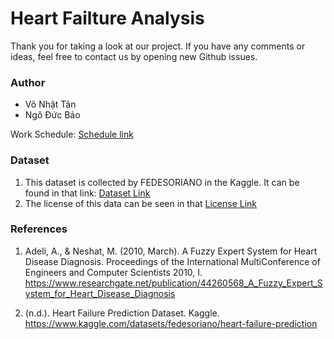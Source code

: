 # Heart Failture Analysis

Thank you for taking a look at our project.
If you have any comments or ideas, feel free to contact us by opening new Github issues.

### Author
+ Võ Nhật Tân
+ Ngô Đức Bảo

Work Schedule: [Schedule link](https://docs.google.com/spreadsheets/d/19RTN8ro4JKiJMQ6meTZVW_WWgOCg82QGKRR5Z599S_I/edit?usp=sharing)

### Dataset
1. This dataset is collected by FEDESORIANO in the Kaggle. It can be found in that link: [Dataset Link](https://www.kaggle.com/datasets/fedesoriano/heart-failure-prediction)
2. The license of this data can be seen in that [License Link](https://opendatacommons.org/licenses/odbl/1-0/)

### References
1. Adeli, A., & Neshat, M. (2010, March). A Fuzzy Expert System for Heart Disease Diagnosis. Proceedings of the International MultiConference of Engineers and Computer Scientists 2010, I. https://www.researchgate.net/publication/44260568_A_Fuzzy_Expert_System_for_Heart_Disease_Diagnosis

2. (n.d.). Heart Failure Prediction Dataset. Kaggle. <br>
https://www.kaggle.com/datasets/fedesoriano/heart-failure-prediction
